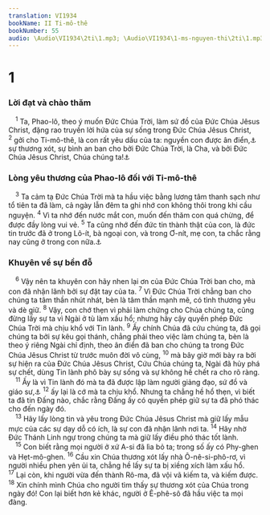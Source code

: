 ```yaml
---
translation: VI1934
bookName: II Ti-mô-thê 
bookNumber: 55
audio: \Audio\VI1934\2ti\1.mp3; \Audio\VI1934\1-ms-nguyen-thi\2ti\1.mp3; \Audio\VI1934\2-ms-david-dong\2ti\1.mp3
---
```


<div class="title"><h1>1</h1><h3>Lời đạt và chào thăm</h3></div>
<span class="verse 2ti_1_1"> <sup>1</sup> Ta, Phao-lô, theo ý muốn Đức Chúa Trời, làm sứ đồ của Đức Chúa Jêsus Christ, đặng rao truyền lời hứa của sự sống trong Đức Chúa Jêsus Christ, </span>
<span class="verse 2ti_1_2"><sup>2</sup> gởi cho Ti-mô-thê, là con rất yêu dấu của ta: nguyền con được ân điển,<a data-toggle="tooltip" data-placement="bottom" title="Xem chú thích ở Lu 2:40">⚓</a> sự thương xót, sự bình an ban cho bởi Đức Chúa Trời, là Cha, và bởi Đức Chúa Jêsus Christ, Chúa chúng ta!<a data-toggle="tooltip" data-placement="bottom" title="Cong 16:1">⚓</a><br/></span>
<div class="title"><h3>Lòng yêu thương của Phao-lô đối với Ti-mô-thê</h3></div>
<span class="verse 2ti_1_3"> <sup>3</sup> Ta cảm tạ Đức Chúa Trời mà ta hầu việc bằng lương tâm thanh sạch như tổ tiên ta đã làm, cả ngày lẫn đêm ta ghi nhớ con không thôi trong khi cầu nguyện. </span>
<span class="verse 2ti_1_4"><sup>4</sup> Vì ta nhớ đến nước mắt con, muốn đến thăm con quá chừng, để được đầy lòng vui vẻ. </span>
<span class="verse 2ti_1_5"><sup>5</sup> Ta cũng nhớ đến đức tin thành thật của con, là đức tin trước đã ở trong Lô-ít, bà ngoại con, và trong Ơ-nít, mẹ con, ta chắc rằng nay cũng ở trong con nữa.<a data-toggle="tooltip" data-placement="bottom" title="Cong 16:1">⚓</a><br/></span>
<div class="title"><h3>Khuyên về sự bền đỗ</h3></div>
<span class="verse 2ti_1_6"> <sup>6</sup> Vậy nên ta khuyên con hãy nhen lại ơn của Đức Chúa Trời ban cho, mà con đã nhận lãnh bởi sự đặt tay của ta. </span>
<span class="verse 2ti_1_7"><sup>7</sup> Vì Đức Chúa Trời chẳng ban cho chúng ta tâm thần nhút nhát, bèn là tâm thần mạnh mẽ, có tình thương yêu và dè giữ. </span>
<span class="verse 2ti_1_8"><sup>8</sup> Vậy, con chớ thẹn vì phải làm chứng cho Chúa chúng ta, cũng đừng lấy sự ta vì Ngài ở tù làm xấu hổ; nhưng hãy cậy quyền phép Đức Chúa Trời mà chịu khổ với Tin lành. </span>
<span class="verse 2ti_1_9"><sup>9</sup> Ấy chính Chúa đã cứu chúng ta, đã gọi chúng ta bởi sự kêu gọi thánh, chẳng phải theo việc làm chúng ta, bèn là theo ý riêng Ngài chỉ định, theo ân điển đã ban cho chúng ta trong Đức Chúa Jêsus Christ từ trước muôn đời vô cùng, </span>
<span class="verse 2ti_1_10"><sup>10</sup> mà bây giờ mới bày ra bởi sự hiện ra của Đức Chúa Jêsus Christ, Cứu Chúa chúng ta, Ngài đã hủy phá sự chết, dùng Tin lành phô bày sự sống và sự không hề chết ra cho rõ ràng. <br/></span>
<span class="verse 2ti_1_11"> <sup>11</sup> Ấy là vì Tin lành đó mà ta đã được lập làm người giảng đạo, sứ đồ và giáo sư,<a data-toggle="tooltip" data-placement="bottom" title="1Ti 2:7">⚓</a></span>
<span class="verse 2ti_1_12"><sup>12</sup> ấy lại là cớ mà ta chịu khổ. Nhưng ta chẳng hề hổ thẹn, vì biết ta đã tin Đấng nào, chắc rằng Đấng ấy có quyền phép giữ sự ta đã phó thác cho đến ngày đó. <br/></span>
<span class="verse 2ti_1_13"> <sup>13</sup> Hãy lấy lòng tin và yêu trong Đức Chúa Jêsus Christ mà giữ lấy mẫu mực của các sự dạy dỗ có ích, là sự con đã nhận lãnh nơi ta. </span>
<span class="verse 2ti_1_14"><sup>14</sup> Hãy nhờ Đức Thánh Linh ngự trong chúng ta mà giữ lấy điều phó thác tốt lành. <br/></span>
<span class="verse 2ti_1_15"> <sup>15</sup> Con biết rằng mọi người ở xứ A-si đã lìa bỏ ta; trong số ấy có Phy-ghen và Hẹt-mô-ghen. </span>
<span class="verse 2ti_1_16"><sup>16</sup> Cầu xin Chúa thương xót lấy nhà Ô-nê-si-phô-rơ, vì người nhiều phen yên ủi ta, chẳng hề lấy sự ta bị xiềng xích làm xấu hổ. </span>
<span class="verse 2ti_1_17"><sup>17</sup> Lại còn, khi người vừa đến thành Rô-ma, đã vội vã kiếm ta, và kiếm được. </span>
<span class="verse 2ti_1_18"><sup>18</sup> Xin chính mình Chúa cho người tìm thấy sự thương xót của Chúa trong ngày đó! Con lại biết hơn kẻ khác, người ở Ê-phê-sô đã hầu việc ta mọi đàng. <br/></span>
